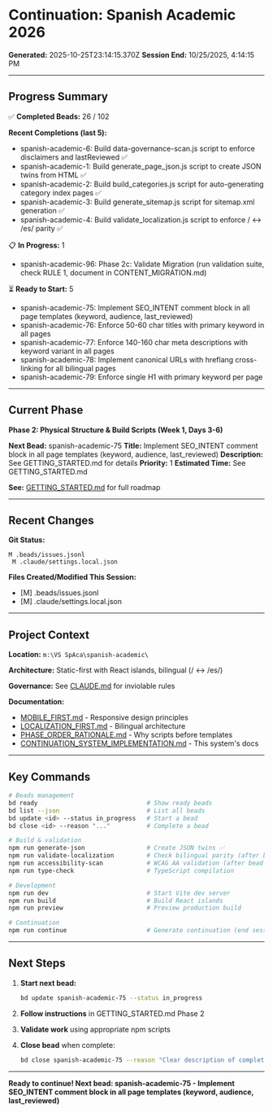 # Continuation: Spanish Academic 2026
**Generated:** 2025-10-25T23:14:15.370Z
**Session End:** 10/25/2025, 4:14:15 PM

---

## Progress Summary

✅ **Completed Beads:** 26 / 102

**Recent Completions (last 5):**
- spanish-academic-6: Build data-governance-scan.js script to enforce disclaimers and lastReviewed ✅
- spanish-academic-1: Build generate_page_json.js script to create JSON twins from HTML ✅
- spanish-academic-2: Build build_categories.js script for auto-generating category index pages ✅
- spanish-academic-3: Build generate_sitemap.js script for sitemap.xml generation ✅
- spanish-academic-4: Build validate_localization.js script to enforce / ↔ /es/ parity ✅

📋 **In Progress:** 1
- spanish-academic-96: Phase 2c: Validate Migration (run validation suite, check RULE 1, document in CONTENT_MIGRATION.md)

⏳ **Ready to Start:** 5
- spanish-academic-75: Implement SEO_INTENT comment block in all page templates (keyword, audience, last_reviewed)
- spanish-academic-76: Enforce 50-60 char titles with primary keyword in all pages
- spanish-academic-77: Enforce 140-160 char meta descriptions with keyword variant in all pages
- spanish-academic-78: Implement canonical URLs with hreflang cross-linking for all bilingual pages
- spanish-academic-79: Enforce single H1 with primary keyword per page

---

## Current Phase

**Phase 2: Physical Structure & Build Scripts (Week 1, Days 3-6)**


**Next Bead:** spanish-academic-75
**Title:** Implement SEO_INTENT comment block in all page templates (keyword, audience, last_reviewed)
**Description:** See GETTING_STARTED.md for details
**Priority:** 1
**Estimated Time:** See GETTING_STARTED.md


**See:** [GETTING_STARTED.md](../../../../GETTING_STARTED.md) for full roadmap

---

## Recent Changes

**Git Status:**
```
M .beads/issues.jsonl
 M .claude/settings.local.json
```

**Files Created/Modified This Session:**
- [M] .beads/issues.jsonl
- [M] .claude/settings.local.json

---

## Project Context

**Location:** `m:\VS SpAca\spanish-academic\`

**Architecture:** Static-first with React islands, bilingual (/ ↔ /es/)

**Governance:** See [CLAUDE.md](../../../../CLAUDE.md) for inviolable rules

**Documentation:**
- [MOBILE_FIRST.md](../../../../docs/MOBILE_FIRST.md) - Responsive design principles
- [LOCALIZATION_FIRST.md](../../../../docs/LOCALIZATION_FIRST.md) - Bilingual architecture
- [PHASE_ORDER_RATIONALE.md](../../../../docs/PHASE_ORDER_RATIONALE.md) - Why scripts before templates
- [CONTINUATION_SYSTEM_IMPLEMENTATION.md](../../../../docs/CONTINUATION_SYSTEM_IMPLEMENTATION.md) - This system's docs

---

## Key Commands

```bash
# Beads management
bd ready                              # Show ready beads
bd list --json                        # List all beads
bd update <id> --status in_progress   # Start a bead
bd close <id> --reason "..."          # Complete a bead

# Build & validation
npm run generate-json                 # Create JSON twins ✅
npm run validate-localization         # Check bilingual parity (after bead 4)
npm run accessibility-scan            # WCAG AA validation (after bead 5)
npm run type-check                    # TypeScript compilation

# Development
npm run dev                           # Start Vite dev server
npm run build                         # Build React islands
npm run preview                       # Preview production build

# Continuation
npm run continue                      # Generate continuation (end session)
```

---

## Next Steps

1. **Start next bead:**
   ```bash
   bd update spanish-academic-75 --status in_progress
   ```

2. **Follow instructions** in GETTING_STARTED.md Phase 2

3. **Validate work** using appropriate npm scripts

4. **Close bead** when complete:
   ```bash
   bd close spanish-academic-75 --reason "Clear description of completion"
   ```


---

**Ready to continue! Next bead: spanish-academic-75 - Implement SEO_INTENT comment block in all page templates (keyword, audience, last_reviewed)**
